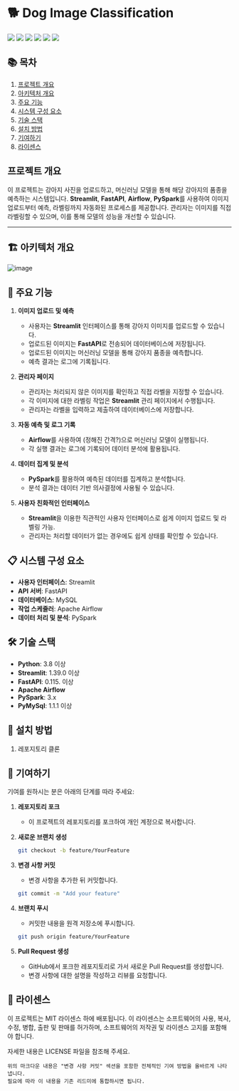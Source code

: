 # 🐕 Dog Image Classification
<img src="https://img.shields.io/badge/Python-3.8%2B-3776AB?style=flat&logo=Python&logoColor=F5F7F8"/>
<img src="https://img.shields.io/badge/Streamlit-1.39.0%2B-FF4B4B?style=flat&logo=Streamlit&logoColor=white"/>
<img src="https://img.shields.io/badge/FastAPI-0.115.0%2B-009688?style=flat&logo=FastAPI&logoColor=white"/>
<img src="https://img.shields.io/badge/Apache_Airflow-017CEE?style=flat&logo=Apache-Airflow&logoColor=white"/>
<img src="https://img.shields.io/badge/PySpark-3.x-E25A1C?style=flat&logo=Apache-Spark&logoColor=white"/>
<img src="https://img.shields.io/badge/PyMySQL-1.1.1%2B-4479A1?style=flat&logo=MySQL&logoColor=white"/>


## 📚 목차
1. [프로젝트 개요](#프로젝트-개요)
2. [아키텍처 개요](#🏗️-아키텍처-개요)
3. [주요 기능](#🎯-주요-기능)
4. [시스템 구성 요소](#📋-시스템-구성-요소)
5. [기술 스택](#🛠️-기술-스택)
6. [설치 방법](#🚀-설치-방법)
7. [기여하기](#🤝-기여하기)
8. [라이센스](#📄-라이센스)

## 프로젝트 개요
이 프로젝트는 강아지 사진을 업로드하고, 머신러닝 모델을 통해 해당 강아지의 품종을 예측하는 시스템입니다. **Streamlit**, **FastAPI**, **Airflow**, **PySpark**를 사용하여 이미지 업로드부터 예측, 라벨링까지 자동화된 프로세스를 제공합니다. 관리자는 이미지를 직접 라벨링할 수 있으며, 이를 통해 모델의 성능을 개선할 수 있습니다.

---

## 🏗️ 아키텍처 개요
![image](https://github.com/user-attachments/assets/02ea2818-bd7f-433e-abbf-4cda26aa7eb9)

## 🎯 주요 기능

1. **이미지 업로드 및 예측**
   - 사용자는 **Streamlit** 인터페이스를 통해 강아지 이미지를 업로드할 수 있습니다.
   - 업로드된 이미지는 **FastAPI**로 전송되어 데이터베이스에 저장됩니다.
   - 업로드된 이미지는 머신러닝 모델을 통해 강아지 품종을 예측합니다.
   - 예측 결과는 로그에 기록됩니다.

2. **관리자 페이지**
   - 관리자는 처리되지 않은 이미지를 확인하고 직접 라벨을 지정할 수 있습니다.
   - 각 이미지에 대한 라벨링 작업은 **Streamlit** 관리 페이지에서 수행됩니다.
   - 관리자는 라벨을 입력하고 제출하여 데이터베이스에 저장합니다.

3. **자동 예측 및 로그 기록**
   - **Airflow**를 사용하여 (정해진 간격?)으로 머신러닝 모델이 실행됩니다.
   - 각 실행 결과는 로그에 기록되어 데이터 분석에 활용됩니다.

4. **데이터 집계 및 분석**
   - **PySpark**를 활용하여 예측된 데이터를 집계하고 분석합니다.
   - 분석 결과는 데이터 기반 의사결정에 사용될 수 있습니다.

5. **사용자 친화적인 인터페이스**
   - **Streamlit**을 이용한 직관적인 사용자 인터페이스로 쉽게 이미지 업로드 및 라벨링 가능.
   - 관리자는 처리할 데이터가 없는 경우에도 쉽게 상태를 확인할 수 있습니다.

## 📋 시스템 구성 요소

- **사용자 인터페이스**: Streamlit
- **API 서버**: FastAPI
- **데이터베이스**: MySQL
- **작업 스케줄러**: Apache Airflow
- **데이터 처리 및 분석**: PySpark

## 🛠️ 기술 스택

- **Python**: 3.8 이상
- **Streamlit**: 1.39.0 이상
- **FastAPI**: 0.115. 이상
- **Apache Airflow**
- **PySpark**: 3.x
- **PyMySql**: 1.1.1 이상

## 🚀 설치 방법

1. 레포지토리 클론

## 🤝 기여하기

기여를 원하시는 분은 아래의 단계를 따라 주세요:

1. **레포지토리 포크**
   - 이 프로젝트의 레포지토리를 포크하여 개인 계정으로 복사합니다.

2. **새로운 브랜치 생성**
   ```bash
   git checkout -b feature/YourFeature

3. **변경 사항 커밋**
   - 변경 사항을 추가한 뒤 커밋합니다.
   ```bash
   git commit -m "Add your feature"
   
4. **브랜치 푸시**
   - 커밋한 내용을 원격 저장소에 푸시합니다.
   ```bash
   git push origin feature/YourFeature

5. **Pull Request 생성**
   - GitHub에서 포크한 레포지토리로 가서 새로운 Pull Request를 생성합니다.
   - 변경 사항에 대한 설명을 작성하고 리뷰를 요청합니다.


## 📄 라이센스

이 프로젝트는 MIT 라이센스 하에 배포됩니다. 이 라이센스는 소프트웨어의 사용, 복사, 수정, 병합, 출판 및 판매를 허가하며, 소프트웨어의 저작권 및 라이센스 고지를 포함해야 합니다.

자세한 내용은 LICENSE 파일을 참조해 주세요.


```
위의 마크다운 내용은 "변경 사항 커밋" 섹션을 포함한 전체적인 기여 방법을 올바르게 나타냅니다.   
필요에 따라 이 내용을 기존 리드미에 통합하시면 됩니다.
```
